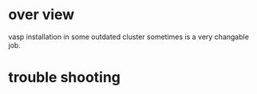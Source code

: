 # over view
vasp installation in some outdated cluster sometimes is a very changable job.

# trouble shooting
